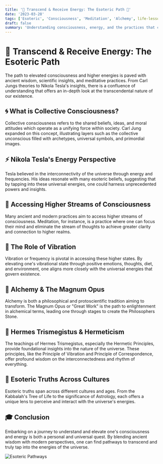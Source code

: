 ```yaml
---
title: '🌌 Transcend & Receive Energy: The Esoteric Path 🌌'
date: '2023-03-28'
tags: ['Esoteric', 'Consciousness', 'Meditation', 'Alchemy', life-lessons, 'spiritual-practices']
draft: false
summary: 'Understanding consciousness, energy, and the practices that can lead to an elevated state of being.'
---
```


# 🌌 Transcend & Receive Energy: The Esoteric Path

The path to elevated consciousness and higher energies is paved with ancient wisdom, scientific insights, and meditative practices. From Carl Jungs theories to Nikola Tesla's insights, there is a confluence of understanding that offers an in-depth look at the transcendental nature of our existence.

## 🌀 What is Collective Consciousness?

Collective consciousness refers to the shared beliefs, ideas, and moral attitudes which operate as a unifying force within society. Carl Jung expanded on this concept, illustrating layers such as the collective unconscious filled with archetypes, universal symbols, and primordial images.

## ⚡ Nikola Tesla's Energy Perspective

Tesla believed in the interconnectivity of the universe through energy and frequencies. His ideas resonate with many esoteric beliefs, suggesting that by tapping into these universal energies, one could harness unprecedented powers and insights.

## 🌱 Accessing Higher Streams of Consciousness

Many ancient and modern practices aim to access higher streams of consciousness. Meditation, for instance, is a practice where one can focus their mind and eliminate the stream of thoughts to achieve greater clarity and connection to higher realms.

## 🌟 The Role of Vibration

Vibration or frequency is pivotal in accessing these higher states. By elevating one's vibrational state through positive emotions, thoughts, diet, and environment, one aligns more closely with the universal energies that govern existence.

## 🍯 Alchemy & The Magnum Opus

Alchemy is both a philosophical and protoscientific tradition aiming to transform. The Magnum Opus or "Great Work" is the path to enlightenment in alchemical terms, leading one through stages to create the Philosophers Stone.

## 📜 Hermes Trismegistus & Hermeticism

The teachings of Hermes Trismegistus, especially the Hermetic Principles, provide foundational insights into the nature of the universe. These principles, like the Principle of Vibration and Principle of Correspondence, offer profound wisdom on the interconnectedness and rhythm of everything.

## 🌙 Esoteric Truths Across Cultures

Esoteric truths span across different cultures and ages. From the Kabbalah's Tree of Life to the significance of Astrology, each offers a unique lens to perceive and interact with the universe's energies.

## 🎓 Conclusion

Embarking on a journey to understand and elevate one's consciousness and energy is both a personal and universal quest. By blending ancient wisdom with modern perspectives, one can find pathways to transcend and truly tap into the energies of the universe.

![Esoteric Pathways](/img/Esoteric.webp)
